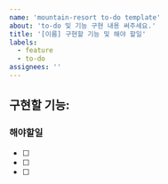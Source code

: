 ```yaml
---
name: 'mountain-resort to-do template'
about: 'to-do 및 기능 구현 내용 써주세요.'
title: '[이름] 구현할 기능 및 해야 할일'
labels:
  - feature
  - to-do
assignees: ''
---
```


## 구현할 기능:

### 해야할일

- [ ]
- [ ]
- [ ]


